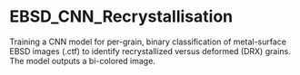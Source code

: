 # EBSD_CNN_Recrystallisation
Training a CNN model for per-grain, binary classification of metal-surface EBSD images (.ctf) to identify recrystallized versus deformed (DRX) grains. The model outputs a bi-colored image.
